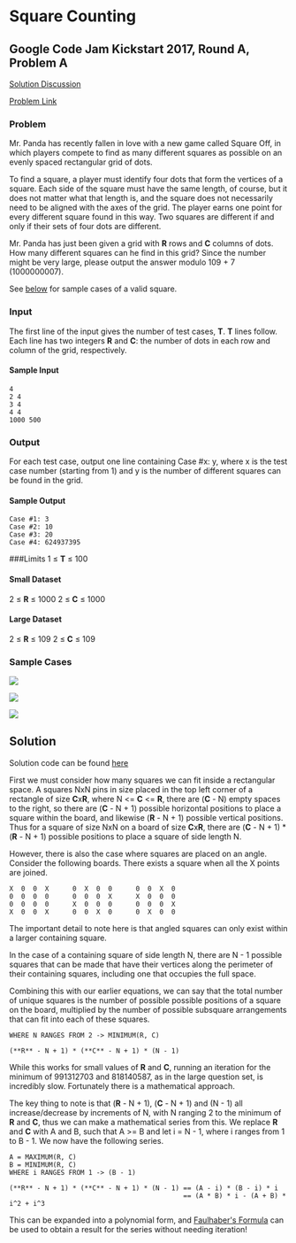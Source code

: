 # Square Counting

## Google Code Jam Kickstart 2017, Round A, Problem A

[Solution Discussion](#Solution)

[Problem Link](https://code.google.com/codejam/contest/8284486/dashboard#s=p0)

### Problem
Mr. Panda has recently fallen in love with a new game called Square Off, in which players compete to find as many different squares as possible on an evenly spaced rectangular grid of dots.

To find a square, a player must identify four dots that form the vertices of a square. Each side of the square must have the same length, of course, but it does not matter what that length is, and the square does not necessarily need to be aligned with the axes of the grid. The player earns one point for every different square found in this way. Two squares are different if and only if their sets of four dots are different.

Mr. Panda has just been given a grid with **R** rows and **C** columns of dots. How many different squares can he find in this grid? Since the number might be very large, please output the answer modulo 109 + 7 (1000000007).

See [below](#Sample_Cases) for sample cases of a valid square.

### Input
The first line of the input gives the number of test cases, **T**. **T** lines follow. Each line has two integers **R** and **C**: the number of dots in each row and column of the grid, respectively.

#### Sample Input
```
4
2 4
3 4
4 4
1000 500
```

### Output
For each test case, output one line containing Case #x: y, where x is the test case number (starting from 1) and y is the number of different squares can be found in the grid.

#### Sample Output
```
Case #1: 3
Case #2: 10
Case #3: 20
Case #4: 624937395
```

###Limits
1 ≤ **T** ≤ 100

#### Small Dataset
2 ≤ **R** ≤ 1000
2 ≤ **C** ≤ 1000

#### Large Dataset
2 ≤ **R** ≤ 109
2 ≤ **C** ≤ 109

### Sample Cases

![](https://code.google.com/codejam/contest/images/?image=sample1.png&p=5680283126857728&c=8284486)

![](https://code.google.com/codejam/contest/images/?image=sample2.png&p=5680283126857728&c=8284486)

![](https://code.google.com/codejam/contest/images/?image=sample3.png&p=5680283126857728&c=8284486)

## Solution

Solution code can be found [here](./squares.py)

First we must consider how many squares we can fit inside a rectangular space. A squares NxN pins in size placed in the top left corner of a rectangle of size **C**x**R**, where N <= **C** <= **R**, there are (**C** - N) empty spaces to the right, so there are (**C** - N + 1) possible horizontal positions to place a square within the board, and likewise (**R** - N + 1) possible vertical positions. Thus for a square of size NxN on a board of size **C**x**R**, there are (**C** - N + 1) * (**R** - N + 1) possible positions to place a square of side length N.

However, there is also the case where squares are placed on an angle. Consider the following boards. There exists a square when all the X points are joined.

```
X  0  0  X      0  X  0  0      0  0  X  0
0  0  0  0      0  0  0  X      X  0  0  0
0  0  0  0      X  0  0  0      0  0  0  X
X  0  0  X      0  0  X  0      0  X  0  0
```

The important detail to note here is that angled squares can only exist within a larger containing square.

In the case of a containing square of side length N, there are N - 1 possible squares that can be made that have their vertices along the perimeter of their containing squares, including one that occupies the full space.
 
Combining this with our earlier equations, we can say that the total number of unique squares is the number of possible possible positions of a square on the board, multiplied by the number of possible subsquare arrangements that can fit into each of these squares.

```
WHERE N RANGES FROM 2 -> MINIMUM(R, C)

(**R** - N + 1) * (**C** - N + 1) * (N - 1)
```

While this works for small values of **R** and **C**, running an iteration for the minimum of 991312703 and 818140587, as in the large question set, is incredibly slow. Fortunately there is a mathematical approach.

The key thing to note is that (**R** - N + 1), (**C** - N + 1) and (N - 1) all increase/decrease by increments of N, with N ranging 2 to the minimum of **R** and **C**, thus we can make a mathematical series from this. We replace **R** and **C** with A and B, such that A >= B and let i = N - 1, where i ranges from 1 to B - 1. We now have the following series.

```
A = MAXIMUM(R, C)
B = MINIMUM(R, C)
WHERE i RANGES FROM 1 -> (B - 1)

(**R** - N + 1) * (**C** - N + 1) * (N - 1) == (A - i) * (B - i) * i
                                            == (A * B) * i - (A + B) * i^2 + i^3
```
 
This can be expanded into a polynomial form, and [Faulhaber's Formula](https://en.wikipedia.org/wiki/Faulhaber's_formula#Examples) can be used to obtain a result for the series without needing iteration!
